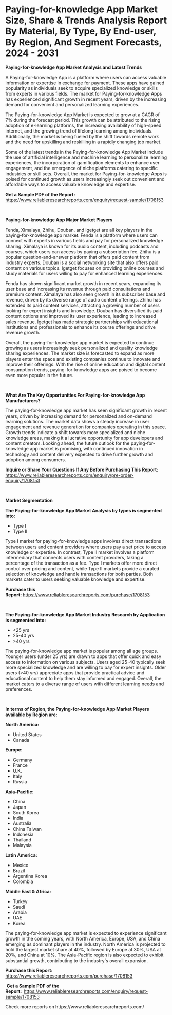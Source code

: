<p><h1>Paying-for-knowledge App Market Size, Share & Trends Analysis Report By Material, By Type, By End-user, By Region, And Segment Forecasts, 2024 - 2031</h1></p><p><strong>Paying-for-knowledge App Market Analysis and Latest Trends</strong></p>
<p><p>A Paying-for-knowledge App is a platform where users can access valuable information or expertise in exchange for payment. These apps have gained popularity as individuals seek to acquire specialized knowledge or skills from experts in various fields. The market for Paying-for-knowledge Apps has experienced significant growth in recent years, driven by the increasing demand for convenient and personalized learning experiences. </p><p>The Paying-for-knowledge App Market is expected to grow at a CAGR of 7% during the forecast period. This growth can be attributed to the rising adoption of e-learning platforms, the increasing availability of high-speed internet, and the growing trend of lifelong learning among individuals. Additionally, the market is being fueled by the shift towards remote work and the need for upskilling and reskilling in a rapidly changing job market. </p><p>Some of the latest trends in the Paying-for-knowledge App Market include the use of artificial intelligence and machine learning to personalize learning experiences, the incorporation of gamification elements to enhance user engagement, and the emergence of niche platforms catering to specific industries or skill sets. Overall, the market for Paying-for-knowledge Apps is poised for continued growth as users increasingly seek out convenient and affordable ways to access valuable knowledge and expertise.</p></p>
<p><strong>Get a Sample PDF of the Report:&nbsp;</strong> <a href="https://www.reliableresearchreports.com/enquiry/request-sample/1708153">https://www.reliableresearchreports.com/enquiry/request-sample/1708153</a></p>
<p>&nbsp;</p>
<p><strong>Paying-for-knowledge App Major Market Players</strong></p>
<p><p>Fenda, Ximalaya, Zhihu, Douban, and igetget are all key players in the paying-for-knowledge app market. Fenda is a platform where users can connect with experts in various fields and pay for personalized knowledge sharing. Ximalaya is known for its audio content, including podcasts and courses, which users can access by paying a subscription fee. Zhihu is a popular question-and-answer platform that offers paid content from industry experts. Douban is a social networking site that also offers paid content on various topics. Igetget focuses on providing online courses and study materials for users willing to pay for enhanced learning experiences.</p><p>Fenda has shown significant market growth in recent years, expanding its user base and increasing its revenue through paid consultations and premium content. Ximalaya has also seen growth in its subscriber base and revenue, driven by its diverse range of audio content offerings. Zhihu has extended its paid content services, attracting a growing number of users looking for expert insights and knowledge. Douban has diversified its paid content options and improved its user experience, leading to increased sales revenue. Igetget has made strategic partnerships with educational institutions and professionals to enhance its course offerings and drive revenue growth.</p><p>Overall, the paying-for-knowledge app market is expected to continue growing as users increasingly seek personalized and quality knowledge sharing experiences. The market size is forecasted to expand as more players enter the space and existing companies continue to innovate and improve their offerings. With the rise of online education and digital content consumption trends, paying-for-knowledge apps are poised to become even more popular in the future.</p></p>
<p>&nbsp;</p>
<p><strong>What Are The Key Opportunities For Paying-for-knowledge App Manufacturers?</strong></p>
<p><p>The paying-for-knowledge app market has seen significant growth in recent years, driven by increasing demand for personalized and on-demand learning solutions. The market data shows a steady increase in user engagement and revenue generation for companies operating in this space. Growth trends indicate a shift towards more specialized and niche knowledge areas, making it a lucrative opportunity for app developers and content creators. Looking ahead, the future outlook for the paying-for-knowledge app market is promising, with continued innovation in technology and content delivery expected to drive further growth and adoption among consumers.</p></p>
<p><strong>Inquire or Share Your Questions If Any Before Purchasing This Report:</strong> <a href="https://www.reliableresearchreports.com/enquiry/pre-order-enquiry/1708153">https://www.reliableresearchreports.com/enquiry/pre-order-enquiry/1708153</a></p>
<p>&nbsp;</p>
<p><strong>Market Segmentation</strong></p>
<p><strong>The Paying-for-knowledge App Market Analysis by types is segmented into:</strong></p>
<p><ul><li>Type I</li><li>Type II</li></ul></p>
<p><p>Type I market for paying-for-knowledge apps involves direct transactions between users and content providers where users pay a set price to access knowledge or expertise. In contrast, Type II market involves a platform intermediary that connects users with content providers, taking a percentage of the transaction as a fee. Type I markets offer more direct control over pricing and content, while Type II markets provide a curated selection of knowledge and handle transactions for both parties. Both markets cater to users seeking valuable knowledge and expertise.</p></p>
<p><strong>Purchase this Report:&nbsp;</strong><a href="https://www.reliableresearchreports.com/purchase/1708153">https://www.reliableresearchreports.com/purchase/1708153</a></p>
<p>&nbsp;</p>
<p><strong>The Paying-for-knowledge App Market Industry Research by Application is segmented into:</strong></p>
<p><ul><li><25 yrs</li><li>25-40 yrs</li><li>>40 yrs</li></ul></p>
<p><p>The paying-for-knowledge app market is popular among all age groups. Younger users (under 25 yrs) are drawn to apps that offer quick and easy access to information on various subjects. Users aged 25-40 typically seek more specialized knowledge and are willing to pay for expert insights. Older users (>40 yrs) appreciate apps that provide practical advice and educational content to help them stay informed and engaged. Overall, the market caters to a diverse range of users with different learning needs and preferences.</p></p>
<p>&nbsp;</p>
<p><strong>In terms of Region, the Paying-for-knowledge App Market Players available by Region are:</strong></p>
<p>
    <p> <strong> North America: </strong>
        <ul>
            <li>United States</li>
            <li>Canada</li>
        </ul>
        </p> 
    <p> <strong> Europe: </strong>
        <ul>
            <li>Germany</li>
            <li>France</li>
            <li>U.K.</li>
            <li>Italy</li>
            <li>Russia</li>
        </ul>
        </p> 
    <p> <strong> Asia-Pacific: </strong>
        <ul>
            <li>China</li>
            <li>Japan</li>
            <li>South Korea</li>
            <li>India</li>
            <li>Australia</li>
            <li>China Taiwan</li>
            <li>Indonesia</li>
            <li>Thailand</li>
            <li>Malaysia</li>
        </ul>
        </p> 
    <p> <strong> Latin America: </strong>
        <ul>
            <li>Mexico</li>
            <li>Brazil</li>
            <li>Argentina Korea</li>
            <li>Colombia</li>
        </ul>
        </p> 
    <p> <strong> Middle East & Africa: </strong>
        <ul>
            <li>Turkey</li>
            <li>Saudi</li>
            <li>Arabia</li>
            <li>UAE</li>
            <li>Korea</li>
        </ul>
    </p>
    </p>
<p><p>The paying-for-knowledge app market is expected to experience significant growth in the coming years, with North America, Europe, USA, and China emerging as dominant players in the industry. North America is projected to hold the largest market share at 40%, followed by Europe at 30%, USA at 20%, and China at 10%. The Asia-Pacific region is also expected to exhibit substantial growth, contributing to the industry's overall expansion.</p></p>
<p><strong>Purchase this Report: </strong><a href="https://www.reliableresearchreports.com/purchase/1708153">https://www.reliableresearchreports.com/purchase/1708153</a></p>
<p>&nbsp;<strong>Get a Sample PDF of the Report:&nbsp;&nbsp;</strong><a href="https://www.reliableresearchreports.com/enquiry/request-sample/1708153">https://www.reliableresearchreports.com/enquiry/request-sample/1708153</a></p>
<p><strong></strong></p>
<p>Check more reports on https://www.reliableresearchreports.com/</p>
